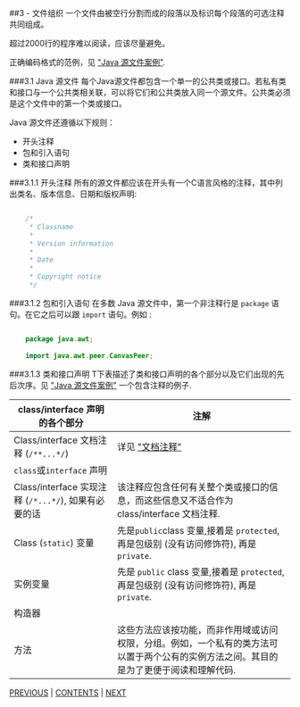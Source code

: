 ##3 - 文件组织
一个文件由被空行分割而成的段落以及标识每个段落的可选注释共同组成。

超过2000行的程序难以阅读，应该尽量避免。

正确编码格式的范例，见 ["Java 源文件案例"](page11.md).

###3.1 Java 源文件
每个Java源文件都包含一个单一的公共类或接口。若私有类和接口与一个公共类相关联，可以将它们和公共类放入同一个源文件。公共类必须是这个文件中的第一个类或接口。

Java 源文件还遵循以下规则：

- 开头注释
- 包和引入语句
- 类和接口声明 

###3.1.1 开头注释
所有的源文件都应该在开头有一个C语言风格的注释，其中列出类名、版本信息、日期和版权声明:

```java

	/*
	 * Classname
	 * 
	 * Version information
	 *
	 * Date
	 * 
	 * Copyright notice
	 */

```

###3.1.2 包和引入语句
在多数 Java 源文件中，第一个非注释行是 `package` 语句。在它之后可以跟 `import` 语句。例如 :

```java

	package java.awt;
	
	import java.awt.peer.CanvasPeer;

```  

###3.1.3 类和接口声明
T下表描述了类和接口声明的各个部分以及它们出现的先后次序。见 ["Java 源文件案例"](page11.md) 一个包含注释的例子.

class/interface 声明的各个部分 | 注解
------------------------------------|-------
Class/interface 文档注释 (`/**...*/`) | 详见 ["文档注释"](page05.md)
`class`或`interface` 声明 | 
Class/interface 实现注释 (`/*...*/`), 如果有必要的话 | 该注释应包含任何有关整个类或接口的信息，而这些信息又不适合作为 class/interface  文档注释.
Class (`static`) 变量 | 先是`public`class 变量,接着是 `protected`,再是包级别 (没有访问修饰符), 再是 `private`.
实例变量 | 先是 `public` class 变量,接着是 `protected`,再是包级别 (没有访问修饰符), 再是 `private`.
构造器 |
方法 | 这些方法应该按功能，而非作用域或访问权限，分组。例如，一个私有的类方法可以置于两个公有的实例方法之间。其目的是为了更便于阅读和理解代码.


[PREVIOUS](page02.md) | [CONTENTS](TOC.md) | [NEXT](page04.md)
